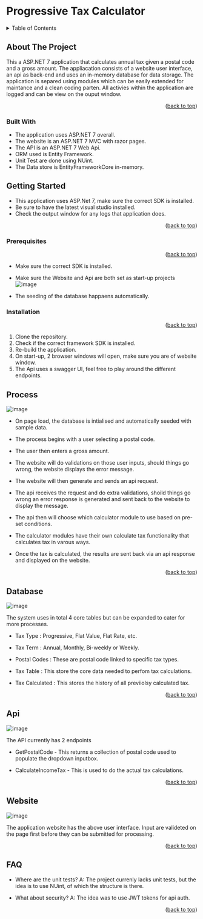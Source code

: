 # Progressive Tax Calculator

<details>
  <summary>Table of Contents</summary>
  <ol>
    <li>
      <a href="#about-the-project">About The Project</a>
      <ul>
        <li><a href="#built-with">Built With</a></li>
      </ul>
    </li>
    <li>
      <a href="#getting-started">Getting Started</a>
      <ul>
        <li><a href="#prerequisites">Prerequisites</a></li>
        <li><a href="#installation">Installation</a></li>
      </ul>
    </li>
    <li><a href="#process">Process</a></li>
    <li><a href="#database">Database Entities</a></li>
    <li><a href="#api">Api Calls</a></li>
    <li><a href="#website">Website</a></li>
    <li><a href="#FAQ">FAQ</a></li>

  </ol>
</details>

## About The Project
This a ASP.NET 7 application that calculates annual tax given a postal code and a gross amount. The appliacation consists of a website user interface, an api as back-end and uses an in-memory database for data storage. The application is separed using modules which can be easily extended for maintance and a clean coding parten. All activies within the application are logged and can be view on the ouput window.

<p align="right">(<a href="#readme-top">back to top</a>)</p>

### Built With

* The application uses ASP.NET 7 overall.
* The website is an ASP.NET 7 MVC with razor pages.
* The API is an ASP.NET 7 Web Api.
* ORM used is Entity Framework.
* Unit Test are done using NUint.
* The Data store is EntityFrameworkCore in-memory.

 ## Getting Started

 * This application uses ASP.Net 7, make sure the correct SDK is installed.
 * Be sure to have the latest visual studio installed.
 * Check the output window for any logs that application does.

 <p align="right">(<a href="#readme-top">back to top</a>)</p>

 ### Prerequisites

  <p align="right">(<a href="#readme-top">back to top</a>)</p>

  * Make sure the correct SDK is installed.
  * Make sure the Website and Api are both set as start-up projects
    ![image](https://github.com/Goldin123/ProgressiveTaxCalculator/assets/17449653/83aebddf-5276-4097-bb36-06591e5b9aac)

  * The seeding of the database happaens automatically. 

 ### Installation

  <p align="right">(<a href="#readme-top">back to top</a>)</p>

  1. Clone the repository.
  2. Check if the correct framework SDK is installed.
  3. Re-build the application.
  4. On start-up, 2 browser windows will open, make sure you are of website window.
  5. The Api uses a swagger UI, feel free to play around the different endpoints. 

 ## Process

 ![image](https://github.com/Goldin123/ProgressiveTaxCalculator/assets/17449653/d50075da-4cd4-409a-a6fd-0573187f05d6)

* On page load, the database is intialised and automatically seeded with sample data.
* The process begins with a user selecting a postal code.
* The user then enters a gross amount.
* The website will do validations on those user inputs, should things go wrong, the website displays the error message.
* The website will then generate and sends an api request.
* The api receives the request and do extra validations, shoild things go wrong an error response is generated and sent back to the website to display the message.
* The api then will choose which calculator module to use based on pre-set conditions.
* The calculator modules have their own calculate tax functionality that calculates tax in varous ways.
* Once the tax is calculated, the results are sent back via an api response and displayed on the website.

  <p align="right">(<a href="#readme-top">back to top</a>)</p>

 ## Database

 ![image](https://github.com/Goldin123/ProgressiveTaxCalculator/assets/17449653/2eaf7044-82cf-4748-9fe5-8c3b53a94022)

The system uses in total 4 core tables but can be expanded to cater for more processes.
* Tax Type : Progressive, Flat Value, Flat Rate, etc.
* Tax Term : Annual, Monthly, Bi-weekly or Weekly.
* Postal Codes : These are postal code linked to specific tax types.
* Tax Table : This store the core data needed to perfom tax calculations.
* Tax Calculated : This stores the history of all previiolsy calculated tax.

  <p align="right">(<a href="#readme-top">back to top</a>)</p>

 ## Api
![image](https://github.com/Goldin123/ProgressiveTaxCalculator/assets/17449653/97c84e1a-714d-4f48-8848-d053e99cb3c9)

The API currently has 2 endpoints
* GetPostalCode - This returns a collection of postal code used to populate the dropdown inputbox.
* CalculateIncomeTax - This is used to do the actual tax calculations.
   
  <p align="right">(<a href="#readme-top">back to top</a>)</p>

 ## Website

 ![image](https://github.com/Goldin123/ProgressiveTaxCalculator/assets/17449653/13c1991e-1a3d-4f39-91aa-c4dac40d75ce)

 The application website has the above user interface. Input are valideted on the page first before they can be submitted for processing.

  <p align="right">(<a href="#readme-top">back to top</a>)</p>

 ## FAQ

* Where are the unit tests? A: The project currenly lacks unit tests, but the idea is to use NUint, of which the structure is there.
* What about security? A: The idea was to use JWT tokens for api auth.
  
  <p align="right">(<a href="#readme-top">back to top</a>)</p>
 
